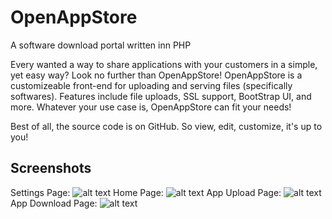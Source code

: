 # OpenAppStore
A software download portal written inn PHP

Every wanted a way to share applications with your customers in a simple, yet easy way?
Look no further than OpenAppStore! OpenAppStore is a customizeable front-end for uploading
and serving files (specifically softwares). Features include file uploads, SSL support, 
BootStrap UI, and more. Whatever your use case is, OpenAppStore can fit your needs!

Best of all, the source code is on GitHub. So view, edit, customize, it's up to you!

## Screenshots
Settings Page: 
![alt text](http://i.imgur.com/CJ5Yfyf.png "Screenshot #1")
Home Page:
![alt text](http://i.imgur.com/ZI1Pnag.png "Screenshot #2")
App Upload Page:
![alt text](http://i.imgur.com/BrBjTwh.png "Screenshot #3")
App Download Page:
![alt text](http://i.imgur.com/YQ0D68W.png "Screenshot #4")
